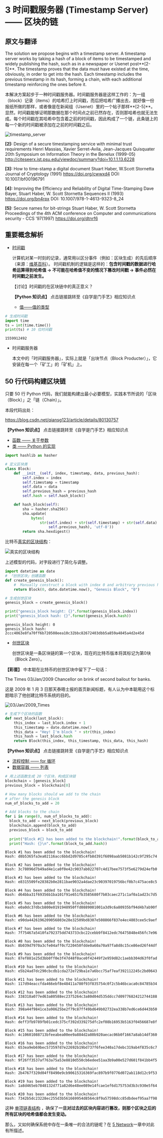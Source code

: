 
# 3 时间戳服务器 (Timestamp Server) —— 区块的链

## 原文与翻译

The solution we propose begins with a timestamp server. A timestamp server works by taking a hash of a block of items to be timestamped and widely publishing the hash, such as in a newspaper or Usenet post**[2-5]**. The timestamp proves that the data must have existed at the time, obviously, in order to get into the hash. Each timestamp includes the previous timestamp in its hash, forming a chain, with each additional timestamp reinforcing the ones before it.

本解决方案起步于一种时间戳服务器。时间戳服务器是这样工作的：为一组（block）记录（items）的哈希打上时间戳，而后把哈希广播出去，就好像一份报纸所做的那样，或者像是在新闻组（Usenet）里的一个帖子那样**[2-5]**。显然，时间戳能够证明那数据在那个时间点之前已然存在，否则那哈希也就无法生成。每个时间戳在其哈希中包含着之前的时间戳，因此构成了一个链，此条链上的每一个新的时间戳被添加在之前的时间戳之后。

![timestamp_server](pics/timestamp-server.svg)

**[2]:** Design of a secure timestamping service with minimal trust requirements Henri Massias, Xavier Serret-Avila, Jean-Jacques Quisquater 20th Symposium on Information Theory in the Benelux (1999-05) http://citeseerx.ist.psu.edu/viewdoc/summary?doi=10.1.1.13.6228

**[3]:** How to time-stamp a digital document Stuart Haber, W.Scott Stornetta Journal of Cryptology (1991) https://doi.org/cwwxd4 DOI: 10.1007/bf00196791 

**[4]:** Improving the Efficiency and Reliability of Digital Time-Stamping Dave Bayer, Stuart Haber, W. Scott Stornetta Sequences II (1993) https://doi.org/bn4rpx DOI: 10.1007/978-1-4613-9323-8_24 

**[5]:** Secure names for bit-strings Stuart Haber, W. Scott Stornetta Proceedings of the 4th ACM conference on Computer and communications security - CCS ’97(1997) https://doi.org/dtnrf6 

## 重要概念解析


- [时间戳](https://en.bitcoin.it/wiki/Block_timestamp)

    计算机对某一时刻的记录，通常用以区分事件（例如：区块生成）的先后顺序（来源：[维基百科](https://en.wikipedia.org/wiki/Timestamp)）。
    时间戳机制的逻辑是这样的：**包含时间戳的数据进行哈希运算得到哈希值 -> 不可能在哈希值不变的情况下篡改时间戳 -> 事件必然在时间戳之前发生。** 
    
   【讨论】时间戳的在区块链中的真正意义？
   
    **【Python 知识点】** 点击链接跳转至《自学是门手艺》相应知识点
    - [值——值的类型](https://github.com/selfteaching/the-craft-of-selfteaching/blob/master/Part.1.E.2.values-and-their-operators.ipynb)


```python
# 生成时间戳
import time
ts = int(time.time())
print(ts) # 10 位时间戳
```

    1559912492


- 时间戳服务器

    本文中的「时间戳服务器」，实际上就是「出块节点（Block Producter）」，它安装在每一个「矿工」的「矿机」上。

## 50 行代码构建区块链

只要 50 行 Python 代码，我们就能构建出最小必要模型，实践本节所说的「区块（Block）」之「链（Chain）」。

本段代码出处：

https://blog.csdn.net/qiansg123/article/details/80130757

**【Python 知识点】** 点击链接跳转至《自学是门手艺》相应知识点

- [函数 —— 关于参数](https://github.com/selfteaching/the-craft-of-selfteaching/blob/master/Part.2.D.1-args.ipynb)
- [类 —— Python 的实现](https://github.com/selfteaching/the-craft-of-selfteaching/blob/master/Part.3.B.2.classes-2.ipynb)


```python
import hashlib as hasher

# 定义区块类
class Block:
    def __init__(self, index, timestamp, data, previous_hash):
        self.index = index
        self.timestamp = timestamp
        self.data = data
        self.previous_hash = previous_hash
        self.hash = self.hash_block()

    def hash_block(self):
        sha = hasher.sha256()
        sha.update(
            bytes(
                str(self.index) + str(self.timestamp) + str(self.data) + str(
                    self.previous_hash), 'utf-8'))
        return sha.hexdigest()
```

比特币[真实的区块结构](https://en.bitcoin.it/wiki/Block_hashing_algorithm)：

![真实的区块结构](pics/block_struct.png)

上述模型的代码，对字段进行了简化与调整。


```python
import datetime as date
# 「创世区块」创建函数
def create_genesis_block():
    #  Manually construct a block with index 0 and arbitrary previous hash
    return Block(0, date.datetime.now(), "Genesis Block", "0")

# 生成创世区块
genesis_block = create_genesis_block()

print("genesis_block height: {}".format(genesis_block.index))
print("genesis_block hash: {}".format(genesis_block.hash))

```

    genesis_block height: 0
    genesis_block hash: 2ccc4063e8fa70ff6b720508eea10c32bbc82672403dbb5a859a4845a4d2e45d


- [创世区块](https://en.bitcoin.it/wiki/Genesis_block)

    创世区块是一条区块链的第一个区块，现在的比特币版本将其标记为第0块（Block Zero）。

**【彩蛋】** 中本聪在比特币的创世区块中留下了一句话：

The Times 03/Jan/2009 Chancellor on brink of second bailout for banks.

这是 2009 年 1 月 3 日那天泰晤士报的首页新闻标题，有人认为中本聪用这个标题暗示了他创建比特币系统的目的。

![03/Jan/2009_Times](pics/Jonny1000thetimes.png)


```python
# 生成下个区块的函数
def next_block(last_block):
    this_index = last_block.index + 1
    this_timestamp = date.datetime.now()
    this_data = "Hey! I'm block " + str(this_index)
    this_hash = last_block.hash
    return Block(this_index, this_timestamp, this_data, this_hash)
```

**【Python 知识点】** 点击链接跳转至《自学是门手艺》相应知识点

- [流程控制 —— for 循环](https://github.com/selfteaching/the-craft-of-selfteaching/blob/master/Part.2.D.1-args.ipynb)
- [数据容器 —— 列表](https://github.com/selfteaching/the-craft-of-selfteaching/blob/master/Part.1.E.6.containers.ipynb)


```python
# 用上述函数生成 20 个区块，构成区块链
blockchain = [genesis_block]
previous_block = blockchain[0]

# How many blocks should we add to the chain
# after the genesis block
num_of_blocks_to_add = 20

# Add blocks to the chain
for i in range(0, num_of_blocks_to_add):
  block_to_add = next_block(previous_block)
  blockchain.append(block_to_add)
  previous_block = block_to_add
  
  print("Block #{} has been added to the blockchain!".format(block_to_add.index))
  print("Hash: {}\n".format(block_to_add.hash))
```

    Block #1 has been added to the blockchain!
    Hash: d8b5365fa3ea02116acc6bbd2d9785c4fb8d391f6098aab5081b142c9f295c74
    
    Block #2 has been added to the blockchain!
    Hash: 3c78096d7b49ad4e1ca0f0e42c9037ab022707c4d17bee7573f5e6279d24efb0
    
    Block #3 has been added to the blockchain!
    Hash: e8315509fe28382b0e2811bae9032a4dae23c90397019756bcf0b7c475ace8c5
    
    Block #4 has been added to the blockchain!
    Hash: d64bba31f69356b1ba101f91e651fb3585680f7b03caec271c1af0a1ad23c7d5
    
    Block #5 has been added to the blockchain!
    Hash: e0a0dc37dbcb800e0191948950ffd0889001001a3d9c6a80935bf94d4b7ab90f
    
    Block #6 has been added to the blockchain!
    Hash: e90da4426196209056803e28e32509bd8307e508866f837e4ec4803cee5c9aef
    
    Block #7 has been added to the blockchain!
    Hash: 7f75467a5410fa792375dd743733cbc22cebb9f8412edc76475848e456fc7e96
    
    Block #8 has been added to the blockchain!
    Hash: 8b039d7970a3cfe04aff0cf220450fdde0a60a70a97fa8d8c15ce86ed26f44df
    
    Block #9 has been added to the blockchain!
    Hash: 87ef881e25d3bb0ff0e3f47d48f0ace0f42449f2e959d82c1aebb304d63f0fad
    
    Block #10 has been added to the blockchain!
    Hash: e5b24ad7dc290cbcdb1cda272e729ba1e7a6bcc75af7eaf392112245c2bd0643
    
    Block #11 has been added to the blockchain!
    Hash: 117d94eaccfda466ebf8e48411a780f93f835754c0f2c5b46bcaca0c84785b34
    
    Block #12 has been added to the blockchain!
    Hash: 338318a077ed63a80588ec2375264c3a80d04d535ddcc7d09776824212744188
    
    Block #13 has been added to the blockchain!
    Hash: 398a44f9841ce3a98625be2f79c87ff49bd649b02732ea338b7ed6ce6d443b50
    
    Block #14 has been added to the blockchain!
    Hash: deff3fb9789fb01cedc375cf392d339275dfc2ef08b16953b5163f0456687e8f
    
    Block #15 has been added to the blockchain!
    Hash: 4c10601088713bfeeabea00ee9a884d2a80b920aecac06b0f1667a8ab14df360
    
    Block #16 has been added to the blockchain!
    Hash: 653ea9eb69bec573597d7e22692b19bd737f6fee340a17debc319ab4f835c6c7
    
    Block #17 has been added to the blockchain!
    Hash: 9f26ff3537af763a75a53e8810d550cb6edee51aa3b9a00e527d601f841bb4f5
    
    Block #18 has been added to the blockchain!
    Hash: 2b4767f320d04ff8490e9cb90615316369fac897b9f0776d072ab118d12c9f53
    
    Block #19 has been added to the blockchain!
    Hash: 1a8d465eb7848132d771a82d6e48ee089e14fcae1ef6d175753d3b3c930e5f64
    
    Block #20 has been added to the blockchain!
    Hash: 7342b5dc23228ec255d3b561669954d8564c8f9a57598dcc85dbdeef95aa7f98
    


这种 [单项链表结构](https://en.wikipedia.org/wiki/Linked_list#Singly_linked_list) ，确保了**一旦对过去的区块内容进行篡改，则那个区块之后的所有区块的哈希值都会发生变动。** 

那么，又如何确保系统中存在一条唯一的合法的链呢？在 [5 Network]( https://github.com/leeduckgo/bitcoin_elementary_course_based_on_jupyterlab/blob/master/5%20Network_%E7%BD%91%E7%BB%9C.ipynb)一章中对此有所描述。
